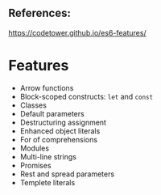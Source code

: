 ## References:

https://codetower.github.io/es6-features/

# Features

- Arrow functions
- Block-scoped constructs: `let` and `const`
- Classes
- Default parameters
- Destructuring assignment
- Enhanced object literals
- For of comprehensions
- Modules
- Multi-line strings
- Promises
- Rest and spread parameters
- Templete literals
